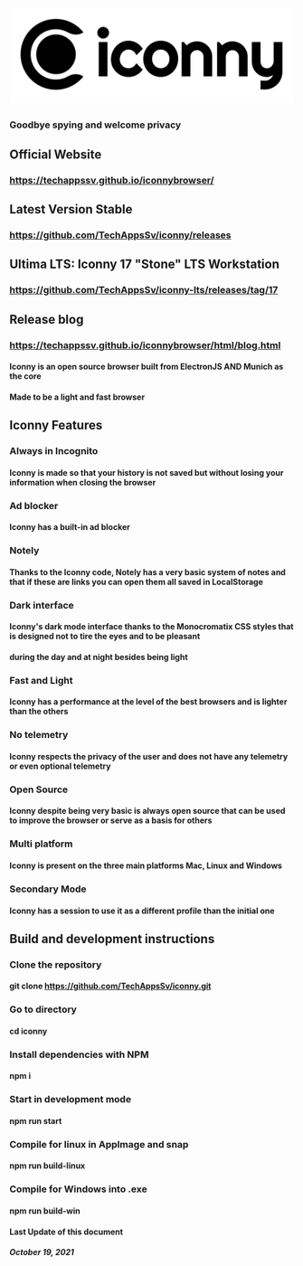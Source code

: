# ![Esta es una imagen de ejemplo](iconny_banner.png)

### Goodbye spying and welcome privacy

## Official Website
### https://techappssv.github.io/iconnybrowser/

## Latest Version Stable
### https://github.com/TechAppsSv/iconny/releases

## Ultima LTS: Iconny 17 "Stone" LTS Workstation
### https://github.com/TechAppsSv/iconny-lts/releases/tag/17

## Release blog
### https://techappssv.github.io/iconnybrowser/html/blog.html

#### Iconny is an open source browser built from ElectronJS AND Munich as the core
#### Made to be a light and fast browser

## Iconny Features
### Always in Incognito
#### Iconny is made so that your history is not saved but without losing your information when closing the browser
### Ad blocker
#### Iconny has a built-in ad blocker
### Notely
#### Thanks to the Iconny code, Notely has a very basic system of notes and that if these are links you can open them all saved in LocalStorage

### Dark interface
#### Iconny's dark mode interface thanks to the Monocromatix CSS styles that is designed not to tire the eyes and to be pleasant

#### during the day and at night besides being light
### Fast and Light
#### Iconny has a performance at the level of the best browsers and is lighter than the others
### No telemetry
#### Iconny respects the privacy of the user and does not have any telemetry or even optional telemetry

### Open Source
#### Iconny despite being very basic is always open source that can be used to improve the browser or serve as a basis for others
### Multi platform
#### Iconny is present on the three main platforms Mac, Linux and Windows

### Secondary Mode
#### Iconny has a session to use it as a different profile than the initial one

## Build and development instructions
### Clone the repository
#### git clone https://github.com/TechAppsSv/iconny.git
### Go to directory
#### cd iconny
### Install dependencies with NPM
#### npm i
### Start in development mode
#### npm run start
### Compile for linux in AppImage and snap
#### npm run build-linux
### Compile for Windows into .exe
#### npm run build-win


#### Last Update of this document
##### October 19, 2021